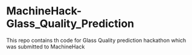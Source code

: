 # MachineHack-Glass_Quality_Prediction
This repo contains th code for Glass Quality prediction hackathon which was submitted to MachineHack
